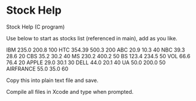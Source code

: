 # Stock Help
Stock Help (C program)

Use below to start as stocks list (referenced in main), add as you like.

IBM 235.0 200.8 100
HTC 354.39 500.3 200
ABC 20.9 10.3 40
NBC 39.3 28.6 20
CBS 35.2 30.2 40
MS 230.2 400.2 50
BS 123.4 234.5 50
VOL 66.6 76.4 20
APPLE 29.0 30.1 30
DELL 44.0 20.1 40
UA 50.0 200.0 50
AIRFRANCE 55.0 35.0 60

Copy this into plain text file and save.

Compile all files in Xcode and type when prompted.



